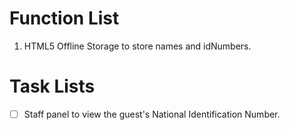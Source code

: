 # Function List

1. HTML5 Offline Storage to store names and idNumbers.

# Task Lists

- [ ] Staff panel to view the guest's National Identification Number.